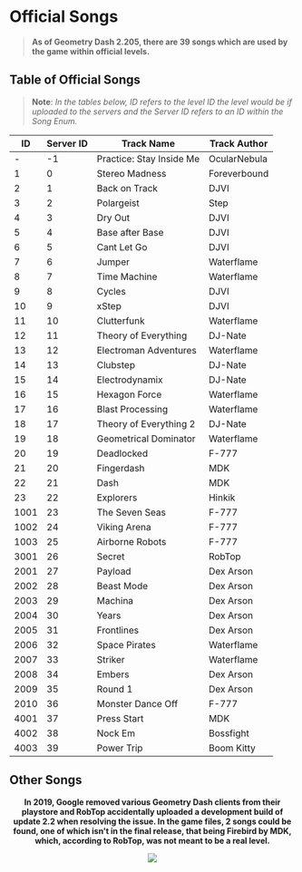 # Official Songs

> **As of Geometry Dash 2.205, there are 39 songs which are used by the game within official levels.**


## Table of Official Songs

> **Note**: *In the tables below, ID refers to the level ID the level would be if uploaded to the servers and the Server ID refers to an ID within the Song Enum.*

|  ID  | Server ID |       Track Name         | Track Author |
|------|-----------|--------------------------|--------------|
| -    | -1        | Practice: Stay Inside Me | OcularNebula |
| 1    | 0         | Stereo Madness           | Foreverbound |
| 2    | 1         | Back on Track            | DJVI         |
| 3    | 2         | Polargeist               | Step         |
| 4    | 3         | Dry Out                  | DJVI         |
| 5    | 4         | Base after Base          | DJVI         |
| 6    | 5         | Cant Let Go              | DJVI         |
| 7    | 6         | Jumper                   | Waterflame   |
| 8    | 7         | Time Machine             | Waterflame   |
| 9    | 8         | Cycles                   | DJVI         |
| 10   | 9         | xStep                    | DJVI         |
| 11   | 10        | Clutterfunk              | Waterflame   |
| 12   | 11        | Theory of Everything     | DJ-Nate      |
| 13   | 12        | Electroman Adventures    | Waterflame   |
| 14   | 13        | Clubstep                 | DJ-Nate      |
| 15   | 14        | Electrodynamix           | DJ-Nate      |
| 16   | 15        | Hexagon Force            | Waterflame   |
| 17   | 16        | Blast Processing         | Waterflame   |
| 18   | 17        | Theory of Everything 2   | DJ-Nate      |
| 19   | 18        | Geometrical Dominator    | Waterflame   |
| 20   | 19        | Deadlocked               | F-777        |
| 21   | 20        | Fingerdash               | MDK          |
| 22   | 21        | Dash                     | MDK          |
| 23   | 22        | Explorers                | Hinkik       |
| 1001 | 23        | The Seven Seas           | F-777        |
| 1002 | 24        | Viking Arena             | F-777        |
| 1003 | 25        | Airborne Robots          | F-777        |
| 3001 | 26        | Secret                   | RobTop       |
| 2001 | 27        | Payload                  | Dex Arson    |
| 2002 | 28        | Beast Mode               | Dex Arson    |
| 2003 | 29        | Machina                  | Dex Arson    |
| 2004 | 30        | Years                    | Dex Arson    |
| 2005 | 31        | Frontlines               | Dex Arson    |
| 2006 | 32        | Space Pirates            | Waterflame   |
| 2007 | 33        | Striker                  | Waterflame   |
| 2008 | 34        | Embers                   | Dex Arson    |
| 2009 | 35        | Round 1                  | Dex Arson    |
| 2010 | 36        | Monster Dance Off        | F-777        |
| 4001 | 37        | Press Start              | MDK          |
| 4002 | 38        | Nock Em                  | Bossfight    |
| 4003 | 39        | Power Trip               | Boom Kitty   |

## Other Songs


<link rel="stylesheet" href="stylesheets/imageStyles.css">

<center>

**In 2019, Google removed various Geometry Dash clients from their playstore and RobTop accidentally uploaded a development build of update 2.2 when resolving the issue. In the game files, 2 songs could be found, one of which isn't in the final release, that being Firebird by MDK, which, according to RobTop, was not meant to be a real level.**

<img src="https://raw.githubusercontent.com/Wyliemaster/gddocs/master/assets/screenshots/leaked_songs.png" class="admin">

</center>
